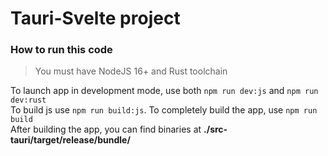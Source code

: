 # Tauri-Svelte project

### How to run this code

> You must have NodeJS 16+ and Rust toolchain  

To launch app in development mode, use both `npm run dev:js` and `npm run dev:rust`  
To build js use `npm run build:js`. To completely build the app, use `npm run build`  
After building the app, you can find binaries at **./src-tauri/target/release/bundle/**
